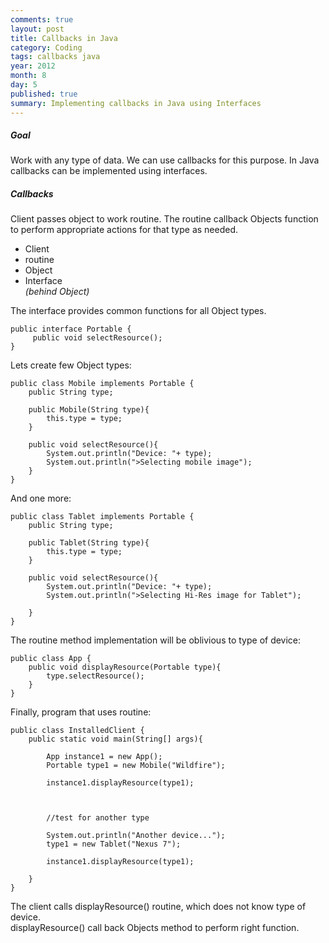 ```yaml
---
comments: true
layout: post
title: Callbacks in Java
category: Coding
tags: callbacks java
year: 2012
month: 8
day: 5
published: true
summary: Implementing callbacks in Java using Interfaces
---
```


<h5>Goal</h5>
Work with any type of data.   
We can use callbacks for this purpose. In Java callbacks can be implemented using interfaces.

<h5>Callbacks</h5>
Client passes object to work routine.   
The routine callback Objects function to perform appropriate actions for that type as needed.   

<!-- more start -->

* Client
* routine
* Object
* Interface   
  _(behind Object)_


The interface provides common functions for all Object types.

    public interface Portable {
         public void selectResource();
    }

Lets create few Object types:

    public class Mobile implements Portable {
        public String type;

        public Mobile(String type){
            this.type = type;
        }

        public void selectResource(){
            System.out.println("Device: "+ type);
            System.out.println(">Selecting mobile image");
        }
    }

And one more:

    public class Tablet implements Portable {
        public String type;
      
        public Tablet(String type){
            this.type = type;
        }

        public void selectResource(){
            System.out.println("Device: "+ type);
            System.out.println(">Selecting Hi-Res image for Tablet");

        }
    }

The routine method implementation will be oblivious to type of device:

    public class App {
        public void displayResource(Portable type){
            type.selectResource();
        }
    }

Finally, program that uses routine:

    public class InstalledClient {
        public static void main(String[] args){

            App instance1 = new App();
            Portable type1 = new Mobile("Wildfire");

            instance1.displayResource(type1);

 

            //test for another type
            
            System.out.println("Another device...");
            type1 = new Tablet("Nexus 7");

            instance1.displayResource(type1);

        } 
    }

The client calls displayResource() routine, which does not know type of device.   
displayResource() call back Objects method to perform right function.

<!-- more end -->
